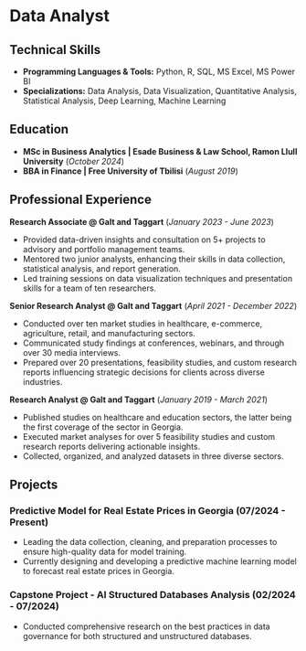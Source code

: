 # Data Analyst

## Technical Skills
- **Programming Languages & Tools:** Python, R, SQL, MS Excel, MS Power BI
- **Specializations:** Data Analysis, Data Visualization, Quantitative Analysis, Statistical Analysis, Deep Learning, Machine Learning

## Education
- **MSc in Business Analytics | Esade Business & Law School, Ramon Llull University** (_October 2024_)
- **BBA in Finance | Free University of Tbilisi** (_August 2019_)

## Professional Experience
**Research Associate @ Galt and Taggart** (_January 2023 - June 2023_)
- Provided data-driven insights and consultation on 5+ projects to advisory and portfolio management teams.
- Mentored two junior analysts, enhancing their skills in data collection, statistical analysis, and report generation.
- Led training sessions on data visualization techniques and presentation skills for a team of ten researchers.

**Senior Research Analyst @ Galt and Taggart** (_April 2021 - December 2022_)
- Conducted over ten market studies in healthcare, e-commerce, agriculture, retail, and manufacturing sectors.
- Communicated study findings at conferences, webinars, and through over 30 media interviews.
- Prepared over 20 presentations, feasibility studies, and custom research reports influencing strategic decisions for clients across diverse industries.

**Research Analyst @ Galt and Taggart** (_January 2019 - March 2021_)
- Published studies on healthcare and education sectors, the latter being the first coverage of the sector in Georgia.
- Executed market analyses for over 5 feasibility studies and custom research reports delivering actionable insights.
- Collected, organized, and analyzed datasets in three diverse sectors.


## Projects

### Predictive Model for Real Estate Prices in Georgia (07/2024 - Present)
- Leading the data collection, cleaning, and preparation processes to ensure high-quality data for model training.
- Currently designing and developing a predictive machine learning model to forecast real estate prices in Georgia.

### Capstone Project - AI Structured Databases Analysis (02/2024 - 07/2024)
- Conducted comprehensive research on the best practices in data governance for both structured and unstructured databases.


